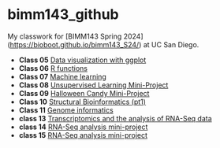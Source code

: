 # bimm143_github
My classwork for [BIMM143 Spring 2024] (https://bioboot.github.io/bimm143_S24/) at UC San Diego.

- **Class 05** [Data visualization with ggplot](class05/class05.md)
- **Class 06** [R functions](class06/class06.md)
- **Class 07** [Machine learning](class07/class07.md)
- **Class 08** [Unsupervised Learning Mini-Project](class08/class08.md)
- **Class 09** [Halloween Candy Mini-Project](class09/class09/class09.md)
- **Class 10** [Structural Bioinformatics (pt1)](class10/class10/class10.md)
- **Class 11** [Genome informatics](class11/class11.md)
- **class 13** [Transcriptomics and the analysis of RNA-Seq data](class13/class13/class13.md)
- **class 14** [RNA-Seq analysis mini-project](class14/class14/class14.md)
- **class 15** [RNA-Seq analysis mini-project]()

